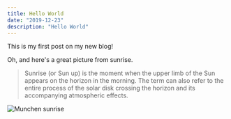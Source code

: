```yaml
---
title: Hello World
date: "2019-12-23"
description: "Hello World"
---
```


This is my first post on my new blog!

Oh, and here's a great picture from sunrise.

> Sunrise (or Sun up) is the moment when the upper limb of the Sun appears on the horizon in the morning. The term can also refer to the entire process of the solar disk crossing the horizon and its accompanying atmospheric effects.

![Munchen sunrise](./munchen_sunrise.jpg)

